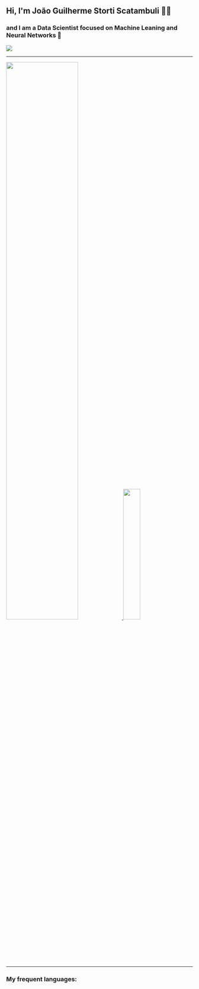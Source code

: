 ## Hi, I'm João Guilherme Storti Scatambuli 👨‍💻
### and I am a Data Scientist focused on Machine Leaning and Neural Networks 🤖

<a href="mailto:jgscatambuli@gmail.com" target="_blank"><img src="https://img.shields.io/badge/Gmail-D14836?style=for-the-badge&logo=gmail&logoColor=white"></a>

---

<div>
<a href="github.com/Storti-Scatambuli">
<img width="62%" src="https://github-readme-stats.vercel.app/api?username=Storti-Scatambuli&show_icons=true&include_all_commits=true&count_private=true&hide=issues,contribs&hide_rank=true&theme=github_dark">
<img width="30%" src="https://github-readme-stats.vercel.app/api/top-langs/?username=Storti-Scatambuli&layout=compact&theme=github_dark">
</a>
</div>

---
### My frequent languages:


<!--
**Storti-Scatambuli/Storti-Scatambuli** is a ✨ _special_ ✨ repository because its `README.md` (this file) appears on your GitHub profile.

Here are some ideas to get you started:

- 🔭 I’m currently working on ...
- 🌱 I’m currently learning ...
- 👯 I’m looking to collaborate on ...
- 🤔 I’m looking for help with ...
- 💬 Ask me about ...
- 📫 How to reach me: ...
- 😄 Pronouns: ...
- ⚡ Fun fact: ...
-->
